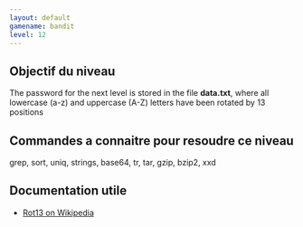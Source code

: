 ```yaml
---
layout: default
gamename: bandit
level: 12
---
```

Objectif du niveau
----------
The password for the next level is stored in the file **data.txt**,
where all lowercase (a-z) and uppercase (A-Z) letters have been
rotated by 13 positions

Commandes a connaitre pour resoudre ce niveau
-----------------------------------------
grep, sort, uniq, strings, base64, tr, tar, gzip, bzip2, xxd

Documentation utile
------------------------
- [Rot13 on Wikipedia][]

[Rot13 on Wikipedia]: http://en.wikipedia.org/wiki/Rot13
